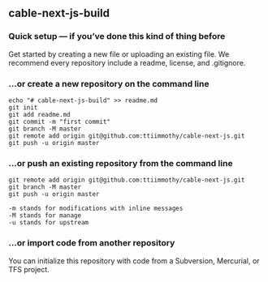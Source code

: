 ## cable-next-js-build

### Quick setup — if you’ve done this kind of thing before
Get started by creating a new file or uploading an existing file. We recommend every repository include a readme, license, and .gitignore.

### …or create a new repository on the command line

```
echo "# cable-next-js-build" >> readme.md
git init
git add readme.md
git commit -m "first commit"
git branch -M master
git remote add origin git@github.com:ttiimmothy/cable-next-js.git
git push -u origin master
```

### …or push an existing repository from the command line

```
git remote add origin git@github.com:ttiimmothy/cable-next-js.git
git branch -M master
git push -u origin master
```

```
-m stands for modifications with inline messages
-M stands for manage
-u stands for upstream
```

### …or import code from another repository
You can initialize this repository with code from a Subversion, Mercurial, or TFS project.
